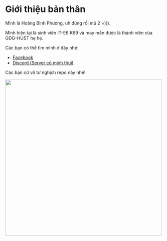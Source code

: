 # Giới thiệu bản thân

Mình là Hoàng Bình Phương, uh đúng rồi mũ 2 =))). 

Mình hiện tại là sinh viên IT-E6 K69 và may mắn được là thành viên của GDG-HUST hẹ hẹ.  

Các bạn có thể tìm mình ở đây nhé:  
- [Facebook](https://www.facebook.com/retrograderz/)
- [Discord (Server có mình thui)](https://discord.gg/uQJPbcND)

Các bạn cứ vô tư nghịch repo này nhé! 

<img src="https://media.giphy.com/media/v1.Y2lkPWVjZjA1ZTQ3cDlsN3F2MmhodzAxaGE2dzBoN2FueGk1ZW1xNGFwOHp4bWl6bjEzZiZlcD12MV9naWZzX3NlYXJjaCZjdD1n/QX0q1t8Y3H5qovhthn/giphy.gif" width="500px"/>
